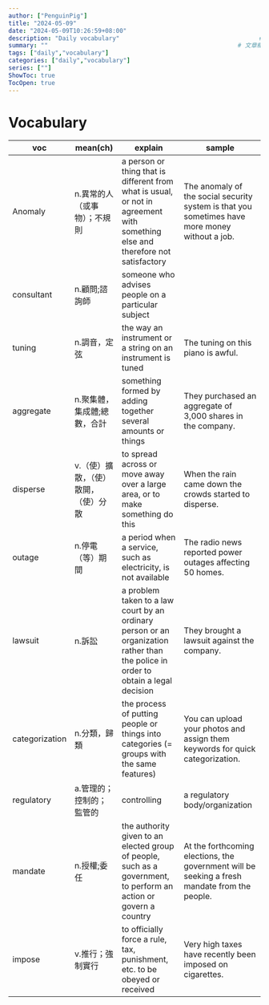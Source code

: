 ```yaml
---
author: ["PenguinPig"]
title: "2024-05-09"
date: "2024-05-09T10:26:59+08:00"
description: "Daily vocabulary"                                       # 文章簡易描述(顯示在文章最上頭文件標題之前)
summary: ""                                                     # 文章概要    (顯示在首頁供快速查看)
tags: ["daily","vocabulary"]
categories: ["daily","vocabulary"]
series: [""]
ShowToc: true
TocOpen: true
---
```


# Vocabulary

| voc            | mean(ch)                             | explain                                                                                                                            | sample                                                                                         |
| -------------- | ------------------------------------ | ---------------------------------------------------------------------------------------------------------------------------------- | ---------------------------------------------------------------------------------------------- |
| Anomaly        | n.異常的人（或事物）；不規則         | a person or thing that is different from what is usual, or not in agreement with something else and therefore not satisfactory     | The anomaly of the social security system is that you sometimes have more money without a job. |
| consultant     | n.顧問;諮詢師                        | someone who advises people on a particular subject                                                                                 |
| tuning         | n.調音，定弦                         | the way an instrument or a string on an instrument is tuned                                                                        | The tuning on this piano is awful.                                                             |
| aggregate      | n.聚集體，集成體;總數，合計          | something formed by adding together several amounts or things                                                                      | They purchased an aggregate of 3,000 shares in the company.                                    |
| disperse       | v.（使）擴散，（使）散開，（使）分散 | to spread across or move away over a large area, or to make something do this                                                      | When the rain came down the crowds started to disperse.                                        |
| outage         | n.停電（等）期間                     | a period when a service, such as electricity, is not available                                                                     | The radio news reported power outages affecting 50 homes.                                      |
| lawsuit        | n.訴訟                               | a problem taken to a law court by an ordinary person or an organization rather than the police in order to obtain a legal decision | They brought a lawsuit against the company.                                                    |
| categorization | n.分類，歸類                         | the process of putting people or things into categories (= groups with the same features)                                          | You can upload your photos and assign them keywords for quick categorization.                  |
| regulatory     | a.管理的；控制的；監管的             | controlling                                                                                                                        | a regulatory body/organization                                                                 |
| mandate        | n.授權;委任                          | the authority given to an elected group of people, such as a government, to perform an action or govern a country                  | At the forthcoming elections, the government will be seeking a fresh mandate from the people.  |
| impose         | v.推行；強制實行                     | to officially force a rule, tax, punishment, etc. to be obeyed or received                                                         | Very high taxes have recently been imposed on cigarettes.                                      |
